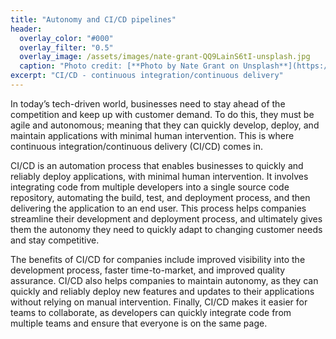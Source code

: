 ```yaml
---
title: "Autonomy and CI/CD pipelines"
header:
  overlay_color: "#000"
  overlay_filter: "0.5"
  overlay_image: /assets/images/nate-grant-QQ9LainS6tI-unsplash.jpg
  caption: "Photo credit: [**Photo by Nate Grant on Unsplash**](https://unsplash.com)"
excerpt: "CI/CD - continuous integration/continuous delivery"
---
```


In today’s tech-driven world, businesses need to stay ahead of the competition and keep up with customer demand. To do this, they must be agile and autonomous; meaning that they can quickly develop, deploy, and maintain applications with minimal human intervention. This is where continuous integration/continuous delivery (CI/CD) comes in.

CI/CD is an automation process that enables businesses to quickly and reliably deploy applications, with minimal human intervention. It involves integrating code from multiple developers into a single source code repository, automating the build, test, and deployment process, and then delivering the application to an end user. This process helps companies streamline their development and deployment process, and ultimately gives them the autonomy they need to quickly adapt to changing customer needs and stay competitive.

The benefits of CI/CD for companies include improved visibility into the development process, faster time-to-market, and improved quality assurance. CI/CD also helps companies to maintain autonomy, as they can quickly and reliably deploy new features and updates to their applications without relying on manual intervention. Finally, CI/CD makes it easier for teams to collaborate, as developers can quickly integrate code from multiple teams and ensure that everyone is on the same page.
